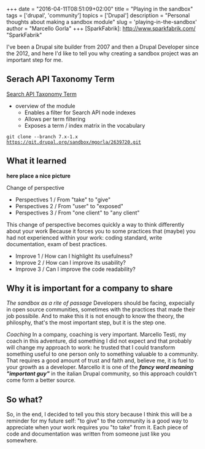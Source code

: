+++
date        = "2016-04-11T08:51:09+02:00"
title       = "Playing in the sandbox"
tags        = ['drupal', 'community']
topics      = ['Drupal']
description = "Personal thoughts about making a sandbox module"
slug        = 'playing-in-the-sandbox'
author      = "Marcello Gorla"
+++
[SparkFabrik]: http://www.sparkfabrik.com/  "SparkFabrik"

I've been a Drupal site builder from 2007 and then a Drupal Developer since the 2012, and here I'd like to tell you why creating a sandbox project was an important step for me.

<!--more-->

## Serach API Taxonomy Term

[Search API Taxonomy Term](https://www.drupal.org/sandbox/mgorla/2639720)

- overview of the module
  * Enables a filter for Search API node indexes
  * Allows per term filtering
  * Exposes a term / index matrix in the vocabulary

<code>git clone --branch 7.x-1.x https://git.drupal.org/sandbox/mgorla/2639720.git</code>

## What it learned

**here place a nice picture**

Change of perspective

  * Perspectives 1 / From "take" to "give"
  * Perspectives 2 / From "user" to "exposed"
  * Perspectives 3 / From "one client" to "any client"

This change of perspective becomes quickly a way to think differently about your work
  Because it forces you to some practices that (maybe) you had not experienced within your work: coding standard, write documentation, exam of best practices.

  * Improve 1 / How can I highlight its usefulness?
  * Improve 2 / How can I improve its usability?
  * Improve 3 / Can I improve the code readability?

## Why it is important for a company to share

_The sandbox as a rite of passage_
Developers should be facing, expecially in open source communities, sometimes with the practices that made their job possibile. And to make this it is not enough to know the theory, the philosphy, that's the most important step, but it is the step one.

_Coaching_
In a company, coaching is very important. Marcello Testi, my coach in this adventure, did something I did not expect and that probably will change my approach to work: he trusted that I could transform something useful to one person only to something valuable to a community. That requires a good amount of trust and faith and, believe me, it is fuel to your growth as a developer. Marcello it is one of the *******fancy word meaning "important guy"******* in the italian Drupal community, so this approach couldn't come form a better source.

## So what?

So, in the end, I decided to tell you this story because I think this will be a reminder for my future self: "to give" to the community is a good way to appreciate when your work requires you "to take" from it. Each piece of code and documentation was written from someone just like you somewhere.

